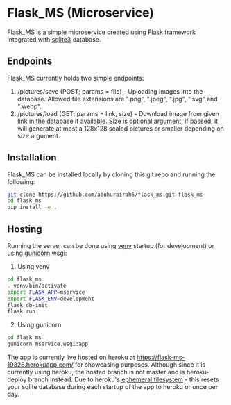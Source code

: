 # Flask_MS (Microservice)
Flask_MS is a simple microservice created using [Flask](https://flask.palletsprojects.com/en/2.0.x/) framework integrated with [sqlite3](https://www.sqlite.org/index.html) database. 

## Endpoints
Flask_MS currently holds two simple endpoints: 
1. /pictures/save (POST; params = file) - Uploading images into the database. Allowed file extensions are ".png", ".jpeg", ".jpg", ".svg" and ".webp".
2. /pictures/load (GET; params = link, size) - Download image from given link in the database if available. Size is optional argument, if passed, it will generate at most a 128x128 scaled pictures or smaller depending on size argument.

## Installation

Flask_MS can be installed locally by cloning this git repo and running the following:

```sh
git clone https://github.com/abuhurairah6/flask_ms.git flask_ms
cd flask_ms
pip install -e .
```
## Hosting

Running the server can be done using [venv](https://docs.python.org/3/library/venv.html) startup (for development) or using [gunicorn](https://gunicorn.org/) wsgi:
1. Using venv
```sh
cd flask_ms
. venv/bin/activate
export FLASK_APP=mservice
export FLASK_ENV=development
flask db-init
flask run
```
2. Using gunicorn
```sh
cd flask_ms
gunicorn mservice.wsgi:app
```

The app is currently live hosted on heroku at https://flask-ms-19326.herokuapp.com/ for showcasing purposes. Although since it is currently using heroku, the hosted branch is not master and is heroku-deploy branch instead. Due to heroku's [ephemeral filesystem](https://devcenter.heroku.com/articles/dynos#ephemeral-filesystem) - this resets your sqlite database during each startup of the app to heroku or once per day.
